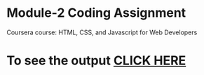 # Module-2 Coding Assignment

Coursera course: HTML, CSS, and Javascript for Web Developers

# To see the output [CLICK HERE](https://sjdsayyad.github.io/sjdsayyad/module2-solution/index.html)
